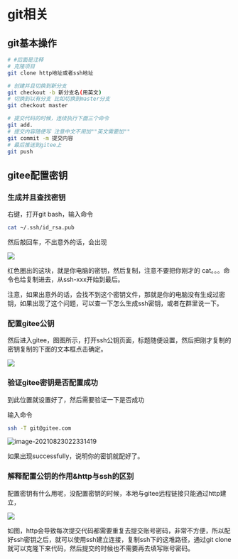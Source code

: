 # git相关

## git基本操作
```bash
# #后面是注释
# 克隆项目
git clone http地址或者ssh地址
```

```bash
# 创建并且切换到新分支
git checkout -b 新分支名(用英文)
# 切换到以有分支 比如切换到master分支
git checkout master
```

```bash
# 提交代码的时候，连续执行下面三个命令
git add. 
# 提交内容随便写 注意中文不用加""英文需要加""
git commit -m 提交内容
# 最后推送到gitee上
git push
```
## gitee配置密钥

### 生成并且查找密钥

右键，打开git bash，输入命令

```bash
cat ~/.ssh/id_rsa.pub  
```

然后敲回车，不出意外的话，会出现

![](https://catalinazzz.oss-cn-beijing.aliyuncs.com/image/20210823021848.png)

红色圈出的这块，就是你电脑的密钥，然后复制，注意不要把你刚才的 cat。。。命令也给复制进去，从ssh-xxx开始到最后。

注意，如果出意外的话，会找不到这个密钥文件，那就是你的电脑没有生成过密钥，如果出现了这个问题，可以查一下怎么生成ssh密钥，或者在群里说一下。

### 配置gitee公钥

然后进入gitee，图图所示，打开ssh公钥页面，标题随便设置，然后把刚才复制的密钥复制的下面的文本框点击确定。

![](https://catalinazzz.oss-cn-beijing.aliyuncs.com/image/%5B%7DEQE%5BZ6MSF9RFS9W%7D$3$~L.png)

### 验证gitee密钥是否配置成功

到此位置就设置好了，然后需要验证一下是否成功

输入命令

```bash
ssh -T git@gitee.com 
```

![image-20210823022331419](C:\Users\Lenovo\AppData\Roaming\Typora\typora-user-images\image-20210823022331419.png)

如果出现successfully，说明你的密钥就配好了。

### 解释配置公钥的作用&http与ssh的区别

配置密钥有什么用呢，没配置密钥的时候，本地与gitee远程链接只能通过http建立，

![](https://catalinazzz.oss-cn-beijing.aliyuncs.com/image/20210823022527.png)

如图，http会导致每次提交代码都需要重复去提交账号密码，非常不方便，所以配好ssh密钥之后，就可以使用ssh建立连接，复制ssh下的这堆路径，通过git clone 就可以克隆下来代码，然后提交的时候也不需要再去填写账号密码。